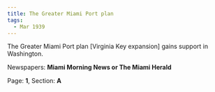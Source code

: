 ```yaml
---  
title: The Greater Miami Port plan  
tags:  
  - Mar 1939  
---  
```

  
The Greater Miami Port plan [Virginia Key expansion] gains support in Washington.  
  
Newspapers: **Miami Morning News or The Miami Herald**  
  
Page: **1**, Section: **A** 
